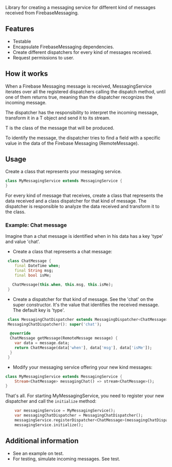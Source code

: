 Library for creating a messaging service for different kind of messages received from FirebaseMessaging.

## Features

- Testable
- Encapsulate FirebaseMessaging dependencies.
- Create different dispatchers for every kind of messages received.
- Request permissions to user.

## How it works

 When a Firebase Messaging message is received, MessagingService iterates
 over all the registered dispatchers calling the dispatch method,
 until one of them returns true, meaning than the dispatcher recognizes the
 incoming message.

 The dispatcher has the responsibility to interpret the incoming message,
 transform it in a T object and send it to its stream.

 T is the class of the message that will be produced.

 To identify the message, the dispatcher tries to find a field with a specific value in the data of the Firebase Messaging (RemoteMessage). 


## Usage
Create a class that represents your messaging service.

```dart
class MyMessagingService extends MessagingService {
}
```
For every kind of message that receives, create a class that represents the data received and a class dispatcher for that kind of message. The dispatcher is responsible to analyze the data received and transform it to the class.

### Example: Chat message
Imagine than a chat message is identified when in his data has a key 'type' and value 'chat'.

- Create a class that represents a chat message:
```dart
 class ChatMessage {
    final DateTime when;
    final String msg;
    final bool isMe;

   ChatMessage(this.when, this.msg, this.isMe);
 }
```

- Create a dispatcher for that kind of message. See the 'chat' on the super constructor. It's the value that identifies the received message. The default key is 'type'. 

```dart
 class MessagingChatDispatcher extends MessagingDispatcher<ChatMessage> {
 MessagingChatDispatcher(): super('chat');

  @override
  ChatMessage getMessage(RemoteMessage message) {
    var data = message.data;
    return ChatMessage(data['when'], data['msg'], data['isMe']);
  }
 }
```

- Modify your messaging service offering your new kind messages:
```dart
class MyMessagingService extends MessagingService {
    Stream<ChatMessage> messagingChat() => stream<ChatMessage>();
}
```

That's all. For starting MyMessagingService, you need to register your new dispatcher and call the `initialize` method:

```dart
    var messagingService = MyMessagingService();
    var messagingChatDispatcher = MessagingChatDispatcher();
    messagingService.registerDispatcher<ChatMessage>(messagingChatDispatcher);
    messagingService.initialize();
```

## Additional information
- See an example on test.
- For testing, simulate incoming messages. See test.
